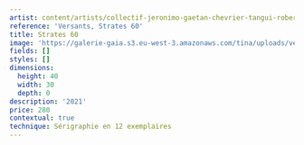 ```yaml
---
artist: content/artists/collectif-jeronimo-gaetan-chevrier-tangui-robert.md
reference: 'Versants, Strates 60'
title: Strates 60
image: 'https://galerie-gaia.s3.eu-west-3.amazonaws.com/tina/uploads/versants/STRATES 60 _ 30x40cm _ 12ex _ web.jpg'
fields: []
styles: []
dimensions:
  height: 40
  width: 30
  depth: 0
description: '2021'
price: 280
contextual: true
technique: Sérigraphie en 12 exemplaires
---
```


